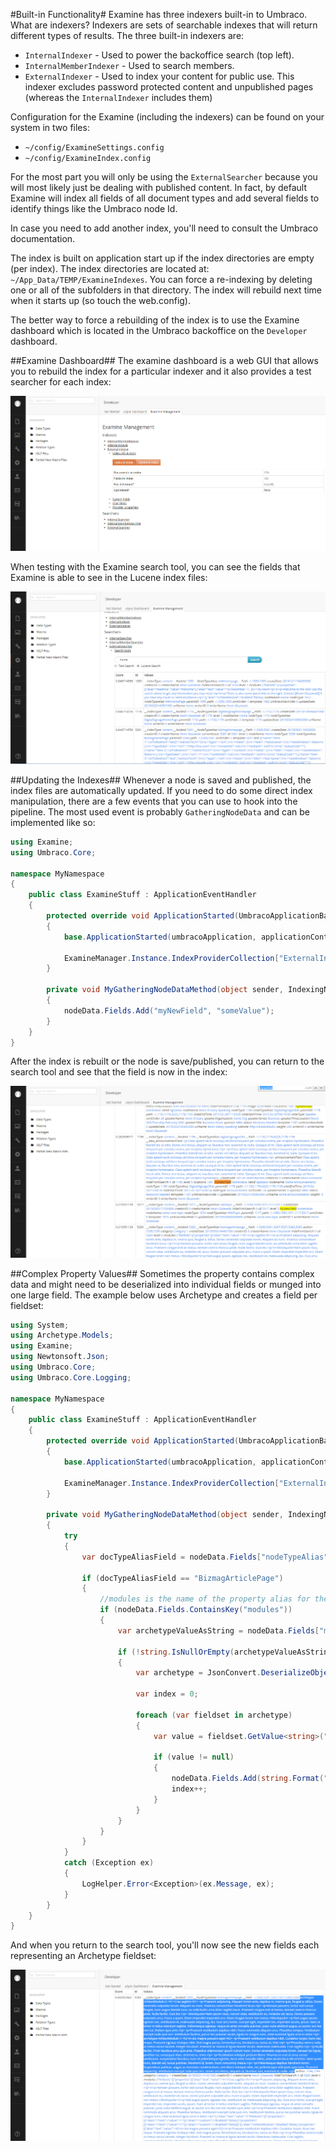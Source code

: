 #Built-in Functionality#
Examine has three indexers built-in to Umbraco.  What are indexers?  Indexers are sets of searchable indexes that will return different types of results.  The three built-in indexers are:

* `InternalIndexer` - Used to power the backoffice search (top left).
* `InternalMemberIndexer` - Used to search members.
* `ExternalIndexer` - Used to index your content for public use.  This indexer excludes password protected content and unpublished pages (whereas the `InternalIndexer` includes them)

Configuration for the Examine (including the indexers) can be found on your system in two files:

* `~/config/ExamineSettings.config`
* `~/config/ExamineIndex.config`

For the most part you will only be using the `ExternalSearcher` because you will most likely just be dealing with published content.  In fact, by default Examine will index all fields of all document types and add several fields to identify things like the Umbraco node Id.

In case you need to add another index, you'll need to consult the Umbraco documentation.

The index is built on application start up if the index directories are empty (per index).  The index directories are located at: `~/App_Data/TEMP/ExamineIndexes`.  You can force a re-indexing by deleting one or all of the subfolders in that directory.  The index will rebuild next time when it starts up (so touch the web.config).

The better way to force a rebuilding of the index is to use the Examine dashboard which is located in the Umbraco backoffice on the `Developer` dashboard.

##Examine Dashboard##
The examine dashboard is a web GUI that allows you to rebuild the index for a particular indexer and it also provides a test searcher for each index:

![rebuild](assets/examine-rebuild.png)

When testing with the Examine search tool, you can see the fields that Examine is able to see in the Lucene index files:

![search tool](assets/examine-search-tool.png)

##Updating the Indexes##
Whenever a node is saved and published, the index files are automatically updated.  If you need to do some direct index manipulation, there are a few events that you can use to hook into the pipeline.  The most used event is probably `GatheringNodeData` and can be implemented like so:

```c#
using Examine;
using Umbraco.Core;

namespace MyNamespace
{
    public class ExamineStuff : ApplicationEventHandler
    {
        protected override void ApplicationStarted(UmbracoApplicationBase umbracoApplication, ApplicationContext applicationContext)
        {
            base.ApplicationStarted(umbracoApplication, applicationContext);

            ExamineManager.Instance.IndexProviderCollection["ExternalIndexer"].GatheringNodeData += MyGatheringNodeDataMethod;
        }

        private void MyGatheringNodeDataMethod(object sender, IndexingNodeDataEventArgs nodeData)
        {
            nodeData.Fields.Add("myNewField", "someValue");
        }
    }
}
```

After the index is rebuilt or the node is save/published, you can return to the search tool and see that the field is now in the index:

![events](assets/examine-events.png)

##Complex Property Values##
Sometimes the property contains complex data and might need to be deserialized into individual fields or munged into one large field.  The example below uses Archetype and creates a field per fieldset:

```C#
using System;
using Archetype.Models;
using Examine;
using Newtonsoft.Json;
using Umbraco.Core;
using Umbraco.Core.Logging;

namespace MyNamespace
{
    public class ExamineStuff : ApplicationEventHandler
    {
        protected override void ApplicationStarted(UmbracoApplicationBase umbracoApplication, ApplicationContext applicationContext)
        {
            base.ApplicationStarted(umbracoApplication, applicationContext);

            ExamineManager.Instance.IndexProviderCollection["ExternalIndexer"].GatheringNodeData += MyGatheringNodeDataMethod;
        }

        private void MyGatheringNodeDataMethod(object sender, IndexingNodeDataEventArgs nodeData)
        {
            try
            {
                var docTypeAliasField = nodeData.Fields["nodeTypeAlias"];

                if (docTypeAliasField == "BizmagArticlePage")
                {
                    //modules is the name of the property alias for the archetype
                    if (nodeData.Fields.ContainsKey("modules"))
                    {
                        var archetypeValueAsString = nodeData.Fields["modules"];

                        if (!string.IsNullOrEmpty(archetypeValueAsString))
                        {
                            var archetype = JsonConvert.DeserializeObject<ArchetypeModel>(archetypeValueAsString);

                            var index = 0;

                            foreach (var fieldset in archetype)
                            {
                                var value = fieldset.GetValue<string>("text");

                                if (value != null)
                                {
                                    nodeData.Fields.Add(string.Format("archetype-{0}-{1}", fieldset.Alias, index), value);
                                    index++;
                                }
                            }
                        }
                    }
                }
            }
            catch (Exception ex)
            {
                LogHelper.Error<Exception>(ex.Message, ex);
            }
        }
    }
}
```

And when you return to the search tool, you'll now see the new fields each representing an Archetype fieldset:

![complex](assets/examine-complex.png)
